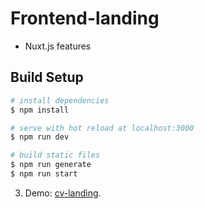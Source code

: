 # Frontend-landing

- Nuxt.js features

## Build Setup

```bash
# install dependencies
$ npm install

# serve with hot reload at localhost:3000
$ npm run dev

# build static files
$ npm run generate
$ npm run start
```

3. Demo: [cv-landing](https://maksimkunaev.github.io/cv-landing/).
